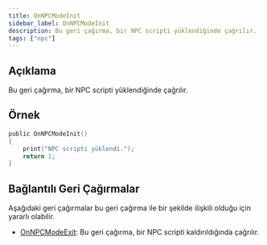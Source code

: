 ```yaml
---
title: OnNPCModeInit
sidebar_label: OnNPCModeInit
description: Bu geri çağırma, bir NPC scripti yüklendiğinde çağrılır.
tags: ["npc"]
---
```


## Açıklama

Bu geri çağırma, bir NPC scripti yüklendiğinde çağrılır.

## Örnek

```c
public OnNPCModeInit()
{
    print("NPC scripti yüklendi.");
    return 1;
}
```

## Bağlantılı Geri Çağırmalar

Aşağıdaki geri çağırmalar bu geri çağırma ile bir şekilde ilişkili olduğu için yararlı olabilir.

- [OnNPCModeExit](OnNPCModeExit): Bu geri çağırma, bir NPC scripti kaldırıldığında çağrılır.
